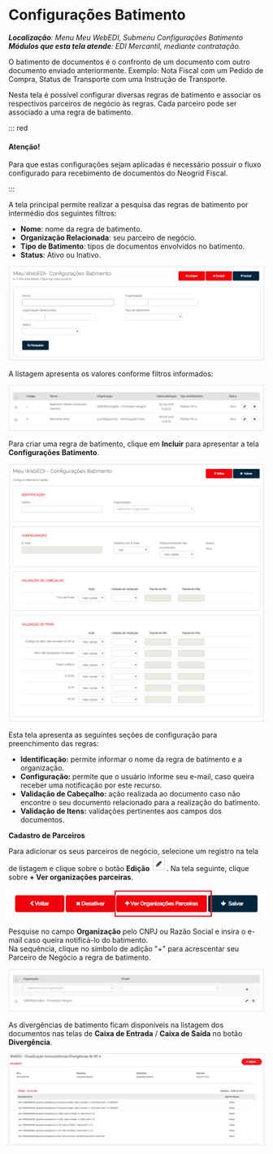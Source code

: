 # Configurações Batimento

_**Localização**: Menu Meu WebEDI, Submenu Configurações Batimento_  
_**Módulos que esta tela atende**: EDI Mercantil, mediante contratação._  

O batimento de documentos é o confronto de um documento com outro documento enviado anteriormente.
Exemplo: Nota Fiscal com um Pedido de Compra, Status de Transporte com uma Instrução de Transporte.  

Nesta tela é possível configurar diversas regras de batimento e associar os respectivos parceiros de negócio às regras. Cada parceiro pode ser associado a uma regra de batimento.  

::: red
#### Atenção!

Para que estas configurações sejam aplicadas é necessário possuir o fluxo configurado para recebimento de documentos do Neogrid Fiscal.

:::  

A tela principal permite realizar a pesquisa das regras de batimento por intermédio dos seguintes filtros:  
+ **Nome**: nome da regra de batimento.  
+ **Organização Relacionada**: seu parceiro de negócio.  
+ **Tipo de Batimento**: tipos de documentos envolvidos no batimento.  
+ **Status**: Ativo ou Inativo.  

![ ](../../img/config_bat/pesq.png)

A listagem apresenta os valores conforme filtros informados:

![ ](../../img/config_bat/lista.png)

Para criar uma regra de batimento, clique em **Incluir** para apresentar a tela **Configurações Batimento**.  

![ ](../../img/config_bat/incluir.png)  

Esta tela apresenta as seguintes seções de configuração para preenchimento das regras:  
+ **Identificação:** permite informar o nome da regra de batimento e a organização.  
+ **Configuração:** permite que o usuário informe seu e-mail, caso queira receber uma notificação por este recurso.  
+ **Validação de Cabeçalho:** ação realizada ao documento caso não encontre o seu documento relacionado para a realização do batimento.  
+ **Validação de Itens:** validações pertinentes aos campos dos documentos.  
  

**Cadastro de Parceiros**  

Para adicionar os seus parceiros de negócio, selecione um registro na tela de listagem e clique sobre o botão **Edição** ![](../../img/config_bat/editar.png). Na tela seguinte, clique sobre **+ Ver organizações parceiras**.  

![ ](../../img/config_bat/parc.png)

Pesquise no campo **Organização** pelo CNPJ ou Razão Social e insira o e-mail caso queira notificá-lo do batimento.  
Na sequência, clique no símbolo de adição "+" para acrescentar seu Parceiro de Negócio a regra de batimento.

![ ](../../img/config_bat/add_parc.png)

As divergências de batimento ficam disponíveis na listagem dos documentos nas telas de **Caixa de Entrada** / **Caixa de Saída** no botão **Divergência**.  

![ ](../../img/config_bat/tela3.png)
